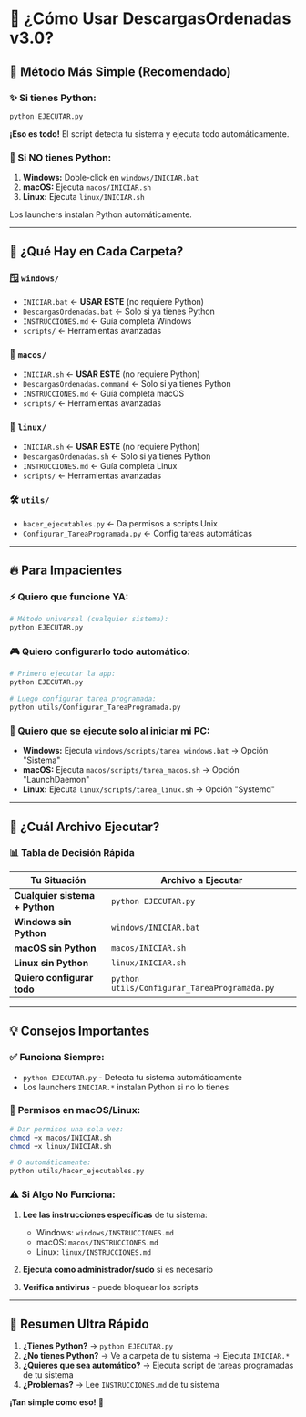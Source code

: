 # 🚀 ¿Cómo Usar DescargasOrdenadas v3.0?

## 🎯 Método Más Simple (Recomendado)

### ✨ Si tienes Python:
```bash
python EJECUTAR.py
```
**¡Eso es todo!** El script detecta tu sistema y ejecuta todo automáticamente.

### 🔧 Si NO tienes Python:
1. **Windows:** Doble-click en `windows/INICIAR.bat`
2. **macOS:** Ejecuta `macos/INICIAR.sh` 
3. **Linux:** Ejecuta `linux/INICIAR.sh`

Los launchers instalan Python automáticamente.

---

## 📁 ¿Qué Hay en Cada Carpeta?

### 🪟 `windows/`
- `INICIAR.bat` ← **USAR ESTE** (no requiere Python)
- `DescargasOrdenadas.bat` ← Solo si ya tienes Python
- `INSTRUCCIONES.md` ← Guía completa Windows
- `scripts/` ← Herramientas avanzadas

### 🍎 `macos/`
- `INICIAR.sh` ← **USAR ESTE** (no requiere Python)
- `DescargasOrdenadas.command` ← Solo si ya tienes Python
- `INSTRUCCIONES.md` ← Guía completa macOS
- `scripts/` ← Herramientas avanzadas

### 🐧 `linux/`
- `INICIAR.sh` ← **USAR ESTE** (no requiere Python)
- `DescargasOrdenadas.sh` ← Solo si ya tienes Python
- `INSTRUCCIONES.md` ← Guía completa Linux
- `scripts/` ← Herramientas avanzadas

### 🛠️ `utils/`
- `hacer_ejecutables.py` ← Da permisos a scripts Unix
- `Configurar_TareaProgramada.py` ← Config tareas automáticas

---

## 🔥 Para Impacientes

### ⚡ Quiero que funcione YA:
```bash
# Método universal (cualquier sistema):
python EJECUTAR.py
```

### 🎮 Quiero configurarlo todo automático:
```bash
# Primero ejecutar la app:
python EJECUTAR.py

# Luego configurar tarea programada:
python utils/Configurar_TareaProgramada.py
```

### 🚀 Quiero que se ejecute solo al iniciar mi PC:
- **Windows:** Ejecuta `windows/scripts/tarea_windows.bat` → Opción "Sistema"
- **macOS:** Ejecuta `macos/scripts/tarea_macos.sh` → Opción "LaunchDaemon"  
- **Linux:** Ejecuta `linux/scripts/tarea_linux.sh` → Opción "Systemd"

---

## 🤔 ¿Cuál Archivo Ejecutar?

### 📊 Tabla de Decisión Rápida

| Tu Situación | Archivo a Ejecutar |
|--------------|-------------------|
| **Cualquier sistema + Python** | `python EJECUTAR.py` |
| **Windows sin Python** | `windows/INICIAR.bat` |
| **macOS sin Python** | `macos/INICIAR.sh` |
| **Linux sin Python** | `linux/INICIAR.sh` |
| **Quiero configurar todo** | `python utils/Configurar_TareaProgramada.py` |

---

## 💡 Consejos Importantes

### ✅ **Funciona Siempre:**
- `python EJECUTAR.py` - Detecta tu sistema automáticamente
- Los launchers `INICIAR.*` instalan Python si no lo tienes

### 🔐 **Permisos en macOS/Linux:**
```bash
# Dar permisos una sola vez:
chmod +x macos/INICIAR.sh
chmod +x linux/INICIAR.sh

# O automáticamente:
python utils/hacer_ejecutables.py
```

### ⚠️ **Si Algo No Funciona:**
1. **Lee las instrucciones específicas** de tu sistema:
   - Windows: `windows/INSTRUCCIONES.md`
   - macOS: `macos/INSTRUCCIONES.md`
   - Linux: `linux/INSTRUCCIONES.md`

2. **Ejecuta como administrador/sudo** si es necesario

3. **Verifica antivirus** - puede bloquear los scripts

---

## 🎉 Resumen Ultra Rápido

1. **¿Tienes Python?** → `python EJECUTAR.py`
2. **¿No tienes Python?** → Ve a carpeta de tu sistema → Ejecuta `INICIAR.*`
3. **¿Quieres que sea automático?** → Ejecuta script de tareas programadas de tu sistema
4. **¿Problemas?** → Lee `INSTRUCCIONES.md` de tu sistema

**¡Tan simple como eso!** 🍄 